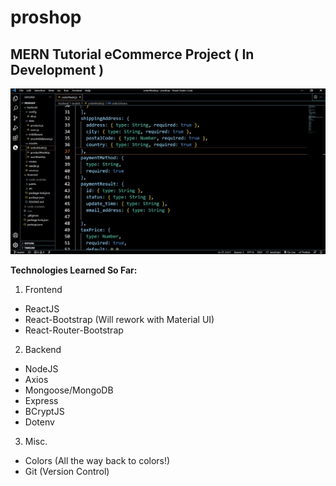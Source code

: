 # proshop
## MERN Tutorial eCommerce Project ( In Development )

![MERN Tutorial eCommerce Project](inProduction.jpg)

**Technologies Learned So Far:**  
1. Frontend  
  * ReactJS  
  * React-Bootstrap (Will rework with Material UI)
  * React-Router-Bootstrap
2. Backend 
  * NodeJS  
  * Axios 
  * Mongoose/MongoDB  
  * Express  
  * BCryptJS  
  * Dotenv   
3. Misc.
  * Colors (All the way back to colors!)  
  * Git (Version Control)



